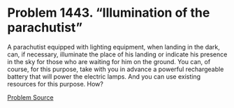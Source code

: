 # Problem 1443. “Illumination of the parachutist”

A parachutist equipped with lighting equipment, when landing in the dark, can, if necessary, illuminate the place of his landing or indicate his presence in the sky for those who are waiting for him on the ground. You can, of course, for this purpose, take with you in advance a powerful rechargeable battery that will power the electric lamps. And you can use existing resources for this purpose. How?

[Problem Source](https://www.trizland.ru/tasks/6214/)